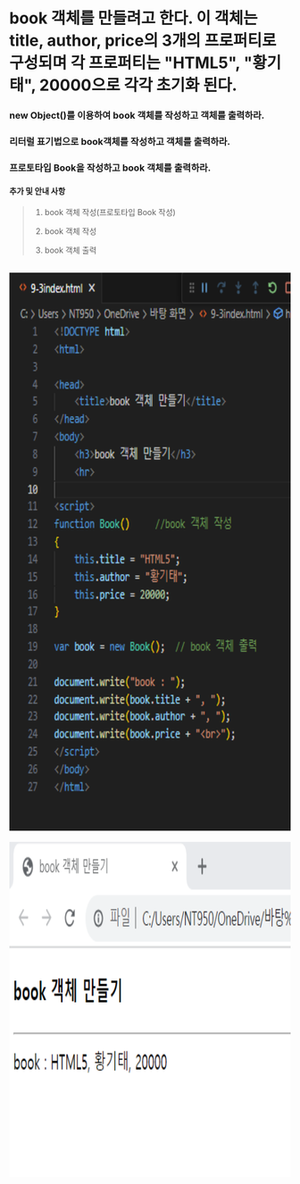 # book 객체를 만들려고 한다. 이 객체는 title, author, price의 3개의 프로퍼티로 구성되며 각 프로퍼티는 "HTML5", "황기태", 20000으로 각각 초기화 된다.

### new Object()를 이용하여 book 객체를 작성하고 객체를 출력하라.
### 리터럴 표기법으로 book객체를 작성하고 객체를 출력하라.
### 프로토타입 Book을 작성하고 book 객체를 출력하라.

 #### 추가 및 안내 사항

>    1. book 객체 작성(프로토타입 Book 작성)
>    >
>    2. book 객체 작성
>    >
>    3. book 객체 출력


<br><img src="1.png" width="1000" height="1000" title="px(픽셀) 크기 설정" alt="1번 이미지"></img><br/>
<br><img src="2.png" width="1000" height="600" title="px(픽셀) 크기 설정" alt="1번 이미지"></img><br/>



